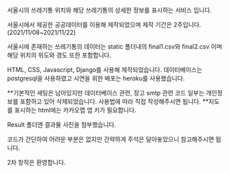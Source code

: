 서울시의 쓰레기통 위치와 해당 쓰레기통의 상세한 정보를 표시하는 서비스 입니다.

서울시에서 제공한 공공데이터를 이용해 제작되었으며 제작 기간은 2주입니다. (2021/11/08~2021/11/22)

서울시에 존재하는 쓰레기통의 데이터는 static 폴더내의 final1.csv와 final2.csv 이며 해당 위치의 위도와 경도 또한 포함합니다.

HTML, CSS, Javascript, Django를 사용해 제작되었습니다.
데이터베이스는 postgresql을 사용하였고 시연을 위한 배포는 heroku를 사용했습니다.

**기본적인 세팅은 남아있지만 데이터베이스 관련, 장고 smtp 관련 코드 일부는 개인정보를 포함하고 있어 삭제되었습니다. 사용법에 따라 직접 작성해주시면 됩니다.
**지도를 표시하는 html에는 카카오맵 앱 키가 필요합니다. 

Result 폴더엔 결과물 사진을 첨부했습니다.

코드가 간단하여 어려운 부분은 없지만 간략하게 주석은 달아놓았으니 참고해주시면 됩니다.

2차 창작은 환영합니다.

